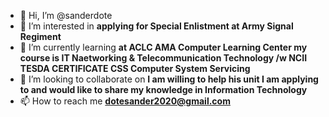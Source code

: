 - 👋 Hi, I’m @sanderdote
- 👀 I’m interested in **applying for Special Enlistment at Army Signal Regiment**
- 🌱 I’m currently learning **at ACLC AMA Computer Learning Center my course is IT Naetworking & Telecommunication Technology /w NCII TESDA CERTIFICATE CSS Computer System Servicing**
- 💞️ I’m looking to collaborate on **I am willing to help his unit I am applying to and would like to share my knowledge in Information Technology**
- 📫 How to reach me **dotesander2020@gmail.com**

<!---
sanderdote/sanderdote is a ✨ special ✨ repository because its `README.md` (ASRtradetest2023) appears on your GitHub profile.
You can click the Preview link to take a look at your changes.
--->
